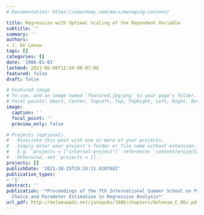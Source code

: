 ```yaml
---
# Documentation: https://wowchemy.com/docs/managing-content/

title: Regression with Optimal Scaling of the Dependent Variable
subtitle: ''
summary: ''
authors:
- J. De Leeuw
tags: []
categories: []
date: '1986-01-01'
lastmod: 2021-06-06T12:54:08-07:00
featured: false
draft: false

# Featured image
# To use, add an image named `featured.jpg/png` to your page's folder.
# Focal points: Smart, Center, TopLeft, Top, TopRight, Left, Right, BottomLeft, Bottom, BottomRight.
image:
  caption: ''
  focal_point: ''
  preview_only: false

# Projects (optional).
#   Associate this post with one or more of your projects.
#   Simply enter your project's folder or file name without extension.
#   E.g. `projects = ["internal-project"]` references `content/project/deep-learning/index.md`.
#   Otherwise, set `projects = []`.
projects: []
publishDate: '2021-10-25T19:24:11.620788Z'
publication_types:
- '1'
abstract: ''
publication: '*Proceedings of the 7th International Summer School on Problems of Model
  Choice and Parameter Estimation in Regression Analysis*'
url_pdf: http://deleeuwpdx.net/janspubs/1986/chapters/deleeuw_C_86c.pdf
---
```

